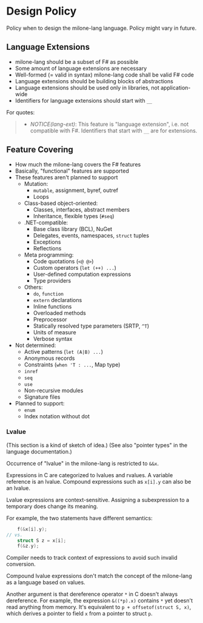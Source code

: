 # Design Policy

Policy when to design the milone-lang language. Policy might vary in future.

## Language Extensions

- milone-lang should be a subset of F# as possible
- Some amount of language extensions are necessary
- Well-formed (= valid in syntax) milone-lang code shall be valid F# code
- Language extensions should be building blocks of abstractions
- Language extensions should be used only in libraries, not application-wide
- Identifiers for language extensions should start with `__`

For quotes:

> - *NOTICE(lang-ext)*: This feature is "language extension", i.e. not compatible with F#. Identifiers that start with `__` are for extensions.

## Feature Covering

- How much the milone-lang covers the F# features
- Basically, "functional" features are supported
- These features aren't planned to support
    - Mutation:
        - `mutable`, assignment, byref, outref
        - Loops
    - Class-based object-oriented:
        - Classes, interfaces, abstract members
        - Inheritance, flexible types (`#seq`)
    - .NET-compatible:
        - Base class library (BCL), NuGet
        - Delegates, events, namespaces, `struct` tuples
        - Exceptions
        - Reflections
    - Meta programming:
        - Code quotations (`<@ @>`)
        - Custom operators (`let (++) ...`)
        - User-defined computation expressions
        - Type providers
    - Others:
        - `do`, `function`
        - `extern` declarations
        - Inline functions
        - Overloaded methods
        - Preprocessor
        - Statically resolved type parameters (SRTP, `^T`)
        - Units of measure
        - Verbose syntax
- Not determined:
    - Active patterns (`let (A|B) ...`)
    - Anonymous records
    - Constraints (`when 'T : ...`, Map type)
    - `inref`
    - `seq`
    - `use`
    - Non-recursive modules
    - Signature files
- Planned to support:
    - `enum`
    - Index notation without dot

### Lvalue

(This section is a kind of sketch of idea.)
(See also "pointer types" in the language documentation.)

Occurrence of "lvalue" in the milone-lang is restricted to `&&x`.

Expressions in C are categorized to lvalues and rvalues.
A variable reference is an lvalue.
Compound expressions such as `x[i].y` can also be an lvalue.

Lvalue expressions are context-sensitive.
Assigning a subexpression to a temporary does change its meaning.

For example, the two statements have different semantics:

```c
    f(&x[i].y);
// vs.
    struct S z = x[i];
    f(&z.y);
```

Compiler needs to track context of expressions to avoid such invalid conversion.

Compound lvalue expressions don't match the concept of the milone-lang as a language based on values.

Another argument is that dereference operator `*` in C doesn't always dereference.
For example, the expression `&((*p).x)` contains `*` yet doesn't read anything from memory.
It's equivalent to `p + offsetof(struct S, x)`, which derives a pointer to field `x` from a pointer to struct `p`.
